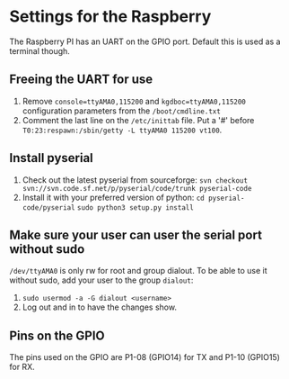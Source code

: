 Settings for the Raspberry
==========================

The Raspberry PI has an UART on the GPIO port. Default this is used as a 
terminal though.

Freeing the UART for use
------------------------
1. Remove `console=ttyAMA0,115200` and `kgdboc=ttyAMA0,115200` configuration 
   parameters from the `/boot/cmdline.txt`
2. Comment the last line on the `/etc/inittab` file. Put a '#' before 
   `T0:23:respawn:/sbin/getty -L ttyAMA0 115200 vt100`.

Install pyserial
-----------------
1. Check out the latest pyserial from sourceforge:
   `svn checkout svn://svn.code.sf.net/p/pyserial/code/trunk pyserial-code`
2. Install it with your preferred version of python:
   `cd pyserial-code/pyserial`
   `sudo python3 setup.py install`

Make sure your user can user the serial port without sudo
---------------------------------------------------------
`/dev/ttyAMA0` is only rw for root and group dialout. To be able to use it
without sudo, add your user to the group `dialout`:

1. `sudo usermod -a -G dialout <username>`
2. Log out and in to have the changes show.

Pins on the GPIO
----------------
The pins used on the GPIO are P1-08 (GPIO14) for TX and P1-10 (GPIO15) for RX.


